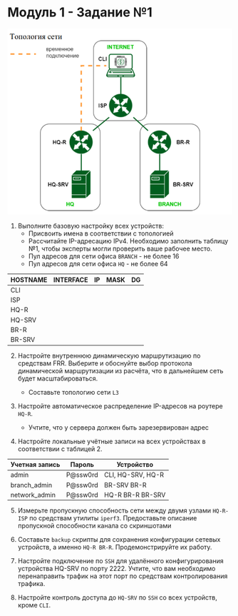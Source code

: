 # Модуль 1 - Задание №1

![Топология](./topology.png)
1. Выполните базовую настройку всех устройств:
   * Присвоить имена в соответствии с топологией
   * Рассчитайте IP-адресацию IPv4. Необходимо заполнить таблицу №1, чтобы эксперты могли проверить ваше рабочее место.
   * Пул адресов для сети офиса `BRANCH` - не более 16
   * Пул адресов для сети офиса `HQ` - не более 64

| HOSTNAME  | INTERFACE | IP | MASK | DG |
| ------------- | ------------- | ---------- | ---------- | ----------|
| CLI  | 
| ISP  |
| HQ-R |
| HQ-SRV |
| BR-R |
| BR-SRV |


2. Настройте внутреннюю динамическую маршрутизацию по средствам FRR. Выберите и обоснуйте выбор протокола динамической маршрутизации из расчёта, что в дальнейшем сеть будет масштабироваться.
   - Составьте топологию сети `L3`

3. Настройте автоматическое распределение IP-адресов на роутере `HQ-R`.
   - Учтите, что у сервера должен быть зарезервирован адрес

4. Настройте локальные учётные записи на всех устройствах в соответствии с таблицей 2.

| Учетная запись | Пароль | Устройство |
| -------------- | ------ | ---------- |
| admin | P@ssw0rd | CLI, HQ-SRV, HQ-R |
| branch_admin | P@ssw0rd | BR-SRV BR-R |
| network_admin | P@ssw0rd | HQ-R BR-R BR-SRV |

5. Измерьте пропускную способность сети между двумя узлами `HQ-R-ISP` по средствам утилиты `iperf3`. Предоставьте описание пропускной способности канала со скриншотами

6. Составьте `backup` скрипты для сохранения конфигурации сетевых устройств, а именно `HQ-R BR-R`. Продемонстрируйте их работу.

7. Настройте подключение по `SSH` для удалённого конфигурирования устройства HQ-SRV по порту 2222. Учтите, что вам необходимо перенаправить трафик на этот порт по средствам контролирования трафика.

8. Настройте контроль доступа до `HQ-SRV` по `SSH` со всех устройств, кроме `CLI`.